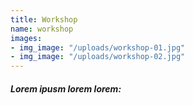 ```yaml
---
title: Workshop
name: workshop
images:
- img_image: "/uploads/workshop-01.jpg"
- img_image: "/uploads/workshop-02.jpg"
---
```


##### Lorem ipusm lorem lorem: